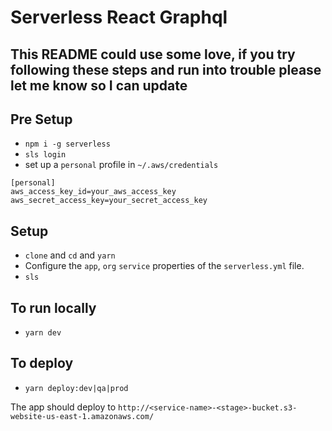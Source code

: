 # Serverless React Graphql

## This README could use some love, if you try following these steps and run into trouble please let me know so I can update

## Pre Setup

- `npm i -g serverless`
- `sls login`
- set up a `personal` profile in `~/.aws/credentials`

```
[personal]
aws_access_key_id=your_aws_access_key
aws_secret_access_key=your_secret_access_key
```

## Setup

- `clone` and `cd` and `yarn`
- Configure the `app`, `org` `service` properties of the `serverless.yml` file.
- `sls`

## To run locally

- `yarn dev`

## To deploy

- `yarn deploy:dev|qa|prod`

The app should deploy to `http://<service-name>-<stage>-bucket.s3-website-us-east-1.amazonaws.com/`
